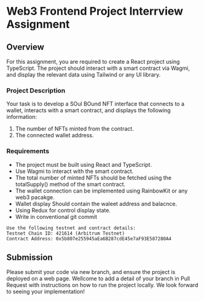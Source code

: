 # Web3 Frontend Project Interrview Assignment
## Overview
For this assignment, you are required to create a React project using TypeScript. The project should interact with a smart contract via Wagmi, and display the relevant data using Tailwind or any UI library.

### Project Description
Your task is to develop a SOul BOund NFT interface that connects to a wallet, interacts with a smart contract, and displays the following information:

1. The number of NFTs minted from the contract.
2. The connected wallet address.

### Requirements
- The project must be built using React and TypeScript.
- Use Wagmi to interact with the smart contract.
- The total number of minted NFTs should be fetched using the totalSupply() method of the smart contract.
- The wallet connection can be implemented using RainbowKit or any web3 pacakge.
- Wallet display Should contain the waleet address and balacnce.
- Using Redux for control display state.
- Write in conventional git commit 

```
Use the following testnet and contract details:
Testnet Chain ID: 421614 (Arbitrum Testnet)
Contract Address: 0x5b807e255945aEa6B287cdE45e7aF93E587280A4
```

## Submission
Please submit your code via new branch, and ensure the project is deployed on a web page. Wellcome to add a detail of your branch in Pull Request with instructions on how to run the project locally.
We look forward to seeing your implementation!
